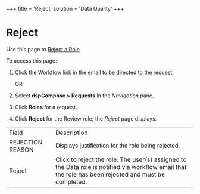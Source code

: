 +++
title = 'Reject'
solution = 'Data Quality'
+++

# Reject

<div class="use">

Use this page to [Reject a
Role](../Use_Cases/Review_Request_Data.htm#Reject_a_Role).

</div>

To access this page:

1.  Click the Workflow link in the email to be directed to the request.
    
    OR

2.  Select<span style="font-weight: bold;"> dspCompose \>
    Requests</span> in the *Navigation* pane.  

3.  Click <span style="font-weight: bold;">Roles</span> for a request.

4.  Click <span style="font-weight: bold;">Reject</span> for the Review
    role; the *Reject* page
displays.

|                  |                                                                                                                                                       |
| ---------------- | ----------------------------------------------------------------------------------------------------------------------------------------------------- |
| Field            | Description                                                                                                                                           |
| REJECTION REASON | <span style="font-family: Arial, sans-serif;font-style: normal;">Displays justification for the role being rejected.</span>                           |
| Reject           | Click to reject the role. The user(s) assigned to the Data role is notified via workflow email that the role has been rejected and must be completed. |
